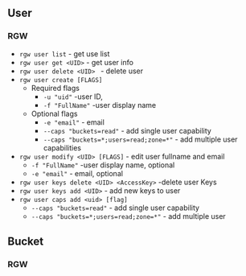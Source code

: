 ## User
### RGW
* ``rgw user list`` - get use list
* ``rgw user get <UID>`` - get user info
* ``rgw user delete <UID> `` - delete user
* ``rgw user create [FLAGS]``
    * Required flags
        * ``-u "uid"`` -user ID, 
        * ``-f "FullName"`` -user display name
    * Optional flags
        * ``-e "email"`` - email
        * ``--caps "buckets=read"`` - add single user capability
        * ``--caps "buckets=*;users=read;zone=*"`` - add multiple user capabilities
* ``rgw user modify <UID> [FLAGS]``  - edit user fullname and email
    * ``-f "FullName"`` -user display name, optional
    * ``-e "email"`` - email, optional
* ``rgw user keys delete <UID> <AccessKey>`` -delete user Keys
* ``rgw user keys add <UID>`` - add new keys to user
* ``rgw user caps add <uid> [flag]``
    * ``--caps "buckets=read"`` - add single user capability
    * ``--caps "buckets=*;users=read;zone=*"`` - add multiple user 

## Bucket
### RGW